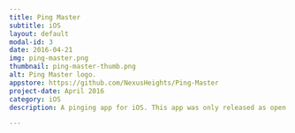 ```yaml
---
title: Ping Master
subtitle: iOS
layout: default
modal-id: 3
date: 2016-04-21
img: ping-master.png
thumbnail: ping-master-thumb.png
alt: Ping Master logo.
appstore: https://github.com/NexusHeights/Ping-Master
project-date: April 2016
category: iOS
description: A pinging app for iOS. This app was only released as open source on the Nexus Heights GitHub page.

---
```

